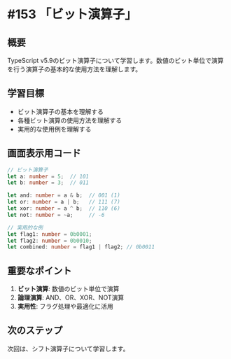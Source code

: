 # #153 「ビット演算子」

## 概要
TypeScript v5.9のビット演算子について学習します。数値のビット単位で演算を行う演算子の基本的な使用方法を理解します。

## 学習目標
- ビット演算子の基本を理解する
- 各種ビット演算の使用方法を理解する
- 実用的な使用例を理解する

## 画面表示用コード

```typescript
// ビット演算子
let a: number = 5;  // 101
let b: number = 3;  // 011

let and: number = a & b;  // 001 (1)
let or: number = a | b;   // 111 (7)
let xor: number = a ^ b;  // 110 (6)
let not: number = ~a;     // -6

// 実用的な例
let flag1: number = 0b0001;
let flag2: number = 0b0010;
let combined: number = flag1 | flag2; // 0b0011
```

## 重要なポイント
1. **ビット演算**: 数値のビット単位で演算
2. **論理演算**: AND、OR、XOR、NOT演算
3. **実用性**: フラグ処理や最適化に活用

## 次のステップ
次回は、シフト演算子について学習します。
